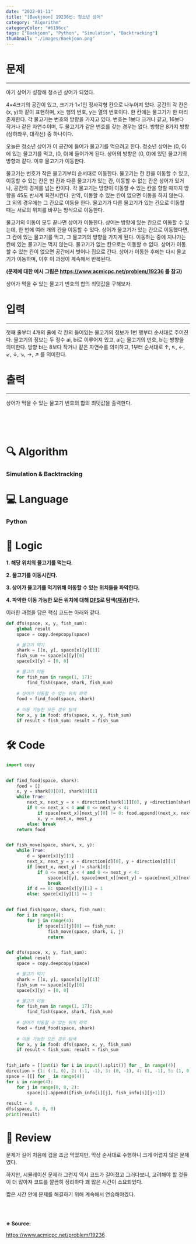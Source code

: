 ```yaml
---
date: "2022-01-11"
title: "[Baekjoon] 19236번: 청소년 상어"
category: "Algorithm"
categoryColor: "#6196cc"
tags: ["Baekjoon", "Python", "Simulation", "Backtracking"]
thumbnail: "./images/Baekjoon.png"
---
```


# 문제

<hr />

아기 상어가 성장해 청소년 상어가 되었다.

4×4크기의 공간이 있고, 크기가 1×1인 정사각형 칸으로 나누어져 있다. 공간의 각 칸은 (x, y)와 같이 표현하며, x는 행의 번호, y는 열의 번호이다. 한 칸에는 물고기가 한 마리 존재한다. 각 물고기는 번호와 방향을 가지고 있다. 번호는 1보다 크거나 같고, 16보다 작거나 같은 자연수이며, 두 물고기가 같은 번호를 갖는 경우는 없다. 방향은 8가지 방향(상하좌우, 대각선) 중 하나이다.

오늘은 청소년 상어가 이 공간에 들어가 물고기를 먹으려고 한다. 청소년 상어는 (0, 0)에 있는 물고기를 먹고, (0, 0)에 들어가게 된다. 상어의 방향은 (0, 0)에 있던 물고기의 방향과 같다. 이후 물고기가 이동한다.

물고기는 번호가 작은 물고기부터 순서대로 이동한다. 물고기는 한 칸을 이동할 수 있고, 이동할 수 있는 칸은 빈 칸과 다른 물고기가 있는 칸, 이동할 수 없는 칸은 상어가 있거나, 공간의 경계를 넘는 칸이다. 각 물고기는 방향이 이동할 수 있는 칸을 향할 때까지 방향을 45도 반시계 회전시킨다. 만약, 이동할 수 있는 칸이 없으면 이동을 하지 않는다. 그 외의 경우에는 그 칸으로 이동을 한다. 물고기가 다른 물고기가 있는 칸으로 이동할 때는 서로의 위치를 바꾸는 방식으로 이동한다.

물고기의 이동이 모두 끝나면 상어가 이동한다. 상어는 방향에 있는 칸으로 이동할 수 있는데, 한 번에 여러 개의 칸을 이동할 수 있다. 상어가 물고기가 있는 칸으로 이동했다면, 그 칸에 있는 물고기를 먹고, 그 물고기의 방향을 가지게 된다. 이동하는 중에 지나가는 칸에 있는 물고기는 먹지 않는다. 물고기가 없는 칸으로는 이동할 수 없다. 상어가 이동할 수 있는 칸이 없으면 공간에서 벗어나 집으로 간다. 상어가 이동한 후에는 다시 물고기가 이동하며, 이후 이 과정이 계속해서 반복된다.

**(문제에 대한 예시 그림은 https://www.acmicpc.net/problem/19236 를 참고)**

상어가 먹을 수 있는 물고기 번호의 합의 최댓값을 구해보자.

# 입력

<hr />

첫째 줄부터 4개의 줄에 각 칸의 들어있는 물고기의 정보가 1번 행부터 순서대로 주어진다. 물고기의 정보는 두 정수 ai, bi로 이루어져 있고, ai는 물고기의 번호, bi는 방향을 의미한다. 방향 bi는 8보다 작거나 같은 자연수를 의미하고, 1부터 순서대로 ↑, ↖, ←, ↙, ↓, ↘, →, ↗ 를 의미한다.

# 출력

<hr />

상어가 먹을 수 있는 물고기 번호의 합의 최댓값을 출력한다.

<br />
<br />
<br />

# 🔍 Algorithm

### Simulation & Backtracking

# 💻 Language

### Python

# 📍 Logic

**1. 해당 위치의 물고기를 먹는다.**

**2. 물고기를 이동시킨다.**

**3. 상어가 물고기를 먹기위해 이동할 수 있는 위치들을 파악한다.**

**4. 파악한 이동 가능한 모든 위치에 대해 <u>DFS</u>로 탐색(<u>재귀</u>)한다.**

이러한 과정을 담은 핵심 코드는 아래와 같다. 

```python
def dfs(space, x, y, fish_sum):
    global result
    space = copy.deepcopy(space)

    # 물고기 먹기
    shark = [[x, y], space[x][y][1]]
    fish_sum += space[x][y][0]
    space[x][y] = [0, 0]

    # 물고기 이동
    for fish_num in range(1, 17):
        find_fish(space, shark, fish_num)
    
    # 상어가 이동할 수 있는 위치 파악
    food = find_food(space, shark)
    
    # 이동 가능한 모든 경우 탐색
    for x, y in food: dfs(space, x, y, fish_sum)
    if result < fish_sum: result = fish_sum
```

# 🛠 Code

```python
import copy


def find_food(space, shark):
    food = []
    x, y = shark[0][0], shark[0][1]
    while True:
        next_x, next_y = x + direction[shark[1]][0], y +direction[shark[1]][1]
        if 0 <= next_x < 4 and 0 <= next_y < 4:
            if space[next_x][next_y][0] != 0: food.append((next_x, next_y))
            x, y = next_x, next_y
        else: break
    return food


def fish_move(space, shark, x, y):
    while True:
        d = space[x][y][1]
        next_x, next_y = x + direction[d][0], y + direction[d][1]
        if [next_x, next_y] != shark[0]:
            if 0 <= next_x < 4 and 0 <= next_y < 4:
                space[x][y], space[next_x][next_y] = space[next_x][next_y], space[x][y]
                break
        if d == 8: space[x][y][1] = 1
        else: space[x][y][1] += 1


def find_fish(space, shark, fish_num):
    for i in range(4):
        for j in range(4):
            if space[i][j][0] == fish_num:
                fish_move(space, shark, i, j) 
                return


def dfs(space, x, y, fish_sum):
    global result
    space = copy.deepcopy(space)

    # 물고기 먹기
    shark = [[x, y], space[x][y][1]]
    fish_sum += space[x][y][0]
    space[x][y] = [0, 0]

    # 물고기 이동
    for fish_num in range(1, 17):
        find_fish(space, shark, fish_num)
    
    # 상어가 이동할 수 있는 위치 파악
    food = find_food(space, shark)
    
    # 이동 가능한 모든 경우 탐색
    for x, y in food: dfs(space, x, y, fish_sum)
    if result < fish_sum: result = fish_sum


fish_info = [[int(i) for i in input().split()] for _ in range(4)]
direction = {1: (-1, 0), 2: (-1, -1), 3: (0, -1), 4: (1, -1), 5: (1, 0), 6: (1, 1), 7: (0, 1), 8: (-1, 1)}
space = [[] for _ in range(4)]
for i in range(4):
    for j in range(0, 8, 2):
        space[i].append([fish_info[i][j], fish_info[i][j+1]])
        
result = 0
dfs(space, 0, 0, 0)
print(result)
```

# 📝 Review

문제가 길어 처음에 겁을 조금 먹었지만, 막상 순서대로 수행하니 크게 어렵지 않은 문제였다.

하지만, 시뮬레이션 문제라 그런지 역시 코드가 길어졌고 그러다보니, 고려해야 할 것들이 더 많아져 코드를 깔끔히 정리하다 꽤 많은 시간이 소요되었다. 

짧은 시간 안에 문제를 해결하기 위해 계속해서 연습해야겠다.

<br />
<br />

**※ Source:**

https://www.acmicpc.net/problem/19236
